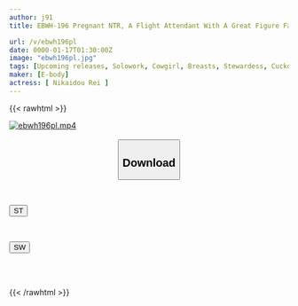 ```yaml
---
author: j91
title: EBWH-196 Pregnant NTR, A Flight Attendant With A Great Figure Falls Into A Drug-induced Sex Relationship With A Veteran Pilot. It's Her Dangerous Day, But She Has The Same Blood Type As Her Husband, So She Has An Affair And Creampies Him Until She Runs Out Of Sexual Desire. Rei Nikaido

url: /v/ebwh196pl
date: 0000-01-17T01:30:00Z
image: "ebwh196pl.jpg"
tags: [Upcoming releases, Solowork, Cowgirl, Breasts, Stewardess, Cuckold, Acme · Orgasm	]
maker: [E-body]
actress: [ Nikaidou Rei ]
---
```



{{< rawhtml >}}

<div class="video" data-videoid="pending_link.html">
    <a href="javascript:;">
        <img src="/v/ebwh196pl/ebwh196pl.jpg" width="WIDTH" height="HEIGHT" alt="ebwh196pl.mp4" loading="lazy">
    </a>
</div>

<script type="text/javascript" src="https://j91.asia/asset/on-demand-pend.js"></script>

<br>
  <link rel="stylesheet" href="https://j91.asia/asset/bs5.css">
  
  <center>
  <button class="btn btn-primary" type="button" data-bs-toggle="collapse" data-bs-target=".multi-collapse" aria-expanded="false" aria-controls="multiCollapseExample1 multiCollapseExample2"><h2>Download</h2></button></center>
</p>
<div class="row">
  <div class="col">
    <div class="collapse multi-collapse" id="multiCollapseExample1">
      <div class="card card-body">
	      	      <br>
<div class="buttons">  
<p><a href="https://j91.asia/pending_link.html" target="_blank"><button class="btn-hover color-3"><i class="fa fa-download"></i> ST</button></a></p></div>
    </div>
  </div>
</div>
  <div class="col">
    <div class="collapse multi-collapse" id="multiCollapseExample2">
      <div class="card card-body">
	      <br>
<div class="buttons">
<p><a href="https://j91.asia/pending_link.html" target="_blank"><button class="btn-hover color-2"><i class="fa fa-download"></i> SW</button></a></p></div>
<br><br>
      </div>
    </div>
  </div>
</div>

{{< /rawhtml >}}